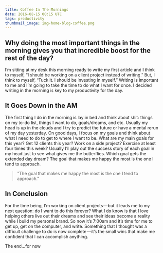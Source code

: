 ```yaml
---
title: Coffee In The Mornings
date: 2016-08-15 00:15 UTC
tags: productivity
thumbnail_image: img-home-blog-coffee.png
---
```


## Why doing the most important things in the morning gives you that incredible boost for the rest of the day?

I’m sitting at my desk this morning ready to write my first article and I think to myself, “I should be working on a client project instead of writing.” But, I think to myself, “Fuck it. I should be investing in myself.” Writing is important to me and I’m going to take the time to do what I want for once. I decided writing in the morning is key to my productivity for the day.

## It Goes Down in the AM
The first thing I do in the morning is lay in bed and think about shit: things on my to-do list, things I want to do, goals/dreams, and etc. Usually my head is up in the clouds and I try to predict the future or have a mental rerun of my day yesterday. On good days, I focus on my goals and think about what I need to do to get to where I want to be. What are my main goals for this year? Get 12 clients this year? Work on a side project? Exercise at least four times this week? Usually I’ll play out the success story of each goal in my head just to see what gives me the butterflies. Which goal gets the extended day dream? The goal that makes me happy the most is the one I tend to approach.

> "The goal that makes me happy the most is the one I tend to approach."

## In Conclusion
For the time being, I’m working on client projects — but it leads me to my next question: do I want to do this forever? What I do know is that I love helping others live out their dreams and see their ideas become a reality while I build my personal brand. So now it’s 7:00am and it’s time for me to get up, get on the computer, and write.
Something that I thought was a difficult challenge to do is now complete — it’s the small wins that make me confident that I can accomplish anything.

The end…for now
